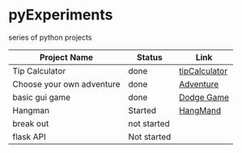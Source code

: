 # pyExperiments

series of python projects

| Project Name             | Status      | Link                                                                                  |
|--------------------------|-------------|---------------------------------------------------------------------------------------|
| Tip Calculator           | done        | [tipCalculator](https://github.com/wolfman456/pyExperaments/tree/master/tipCalulator) |
| Choose your own adventure | done        | [Adventure](https://github.com/wolfman456/pyExperaments/tree/master/adventure1)       |
| basic gui game           | done        | [Dodge Game](https://github.com/wolfman456/pyExperaments/tree/master/basicGUIGame)    |
| Hangman                  | Started     | [HangMand](https://github.com/wolfman456/pyExperaments/tree/master/hangman)                                                                          |
| break out                | not started |                                                                                       |
| flask API                | Not started |                                                                                       |